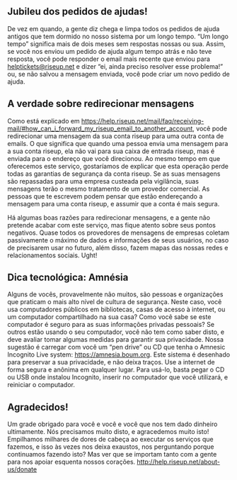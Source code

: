 ## Jubileu dos pedidos de ajudas!

De vez em quando, a gente diz chega e limpa todos os pedidos de ajuda
antigos que tem dormido no nosso sistema por um longo tempo. “Um longo
tempo” significa mais de dois meses sem respostas nossas ou sua. Assim,
se você nos enviou um pedido de ajuda algum tempo atrás e não teve
resposta, você pode responder o email mais recente que enviou para
helptickets@riseup.net e dizer “ei, ainda preciso resolver esse
problema!” ou, se não salvou a mensagem enviada, você pode criar um novo
pedido de ajuda.


## A verdade sobre redirecionar mensagens

Como está explicado em
https://help.riseup.net/mail/faq/receiving-mail/#how_can_i_forward_my_riseup_email_to_another_account,
você pode redirecionar uma mensagem da sua conta riseup para uma outra
conta de emails. O que significa que quando uma pessoa envia uma
mensagem para a sua conta riseup, ela não vai para sua caixa de entrada
riseup, mas é enviada para o endereço que você direcionou. Ao mesmo
tempo em que oferecemos este serviço, gostaríamos de explicar que esta
operação perde todas as garantias de segurança da conta riseup. Se as
suas mensagens são repassadas para uma empresa custeada pela vigilância,
suas mensagens terão o mesmo tratamento de um provedor comercial. As
pessoas que te escrevem podem pensar que estão endereçando a mensagem
para uma conta riseup, e assumir que a conta é mais segura.

Há algumas boas razões para redirecionar mensagens, e a gente não
pretende acabar com este serviço, mas fique atento sobre seus pontos
negativos. Quase todos os provedores de mensagens de empresas coletam
passivamente o máximo de dados e informações de seus usuários, no caso
de precisarem usar no futuro, além disso, fazem mapas das nossas redes e
relacionamentos sociais. Ught!


## Dica tecnológica: Amnésia

Alguns de vocês, provavelmente não muitos, são pessoas e organizações
que praticam o mais alto nível de cultura de segurança. Neste caso, você
usa computadores públicos em bibliotecas, casas de acesso à internet, ou
um computador compartilhado na sua casa? Como você sabe se este
computador é seguro para as suas informações privadas pessoais? Se
outros estão usando o seu computador, você não tem como saber disto, e
deve avaliar tomar algumas medidas para garantir sua privacidade. Nossa
sugestão é carregar com você um “pen drive” ou CD que tenha o Amnesic
Incognito Live system: https://amnesia.boum.org. Este sistema é
desenhado para preservar a sua privacidade, e não deixa traços. Use a
internet de forma segura e anônima em qualquer lugar. Para usá-lo, basta
pegar o CD ou USB onde instalou Incognito, inserir no computador que
você utilizará, e reiniciar o computador.


## Agradecidos!

Um grade obrigado para você e você e você que nos tem dado dinheiro
ultimamente. Nós precisamos muito disto, e agracedemos muito isto!
Empilhamos milhares de dores de cabeça ao executar os serviços que
fazemos, e isso às vezes nos deixa exaustos, nos perguntando porque
continuamos fazendo isto? Mas ver que se importam tanto com a gente para
nos apoiar esquenta nossos corações. http://help.riseup.net/about-us/donate
